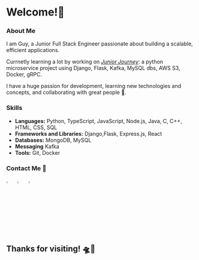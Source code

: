 # Welcome!👋

### About Me
I am Guy, a Junior Full Stack Engineer passionate about building a scalable, efficient applications.</br>

Currnetly learning a lot by working on <i><a href="https://github.com/guykomash/junior-journey">Junior Journey</i></a>: a python microservice project using Django, Flask, Kafka, MySQL dbs, AWS S3, Docker, gRPC.

I have a huge passion for development, learning new technologies and concepts, and collaborating with great people 🙂.

### Skills
- **Languages:** Python, TypeScript, JavaScript, Node.js, Java, C, C++, HTML, CSS, SQL
- **Frameworks and Libraries:** Django,Flask, Express.js, React
- **Databases:**  MongoDB, MySQL
- **Messaging** Kafka
- **Tools:** Git, Docker

### Contact Me 🤙
[<img src="https://github.com/guykomash/guykomash/assets/128089503/04eeee2f-ba63-4742-bf68-6c69f8d1a8bc" width="3.5%"/>](mailto:gkomash@gmail.com)  &nbsp;
[<img src="https://github.com/guykomash/guykomash/assets/128089503/d1bdeee1-f5fb-4cb1-b3c7-1900d94d3f4f" width="3.5%"/>](https://www.linkedin.com/in/guykomash/)  &nbsp; 
[<img src="https://raw.githubusercontent.com/rahuldkjain/github-profile-readme-generator/master/src/images/icons/Social/leet-code.svg" width="3.5%"/>](https://leetcode.com/u/gkomash/)  &nbsp;

## Thanks for visiting! 🛸🖖

